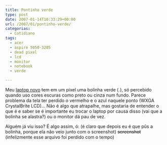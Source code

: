 ```yaml
---
title: Pontinho verde
type: post
date: 2007-01-14T10:33:29+00:00
url: /2007/01/pontinho-verde/
categorias:
  - Cotidiano
tags:
  - acer
  - aspire 5050-3205
  - dead pixel
  - lcd
  - monitor
  - notebook
  - verde

---
```

Meu [laptop novo][1] tem em um pixel uma bolinha verde (<span style="color:#0f0;font-weight:bold;">.</span>), só percebido quando uso cores escuras como preto ou cinza num fundo. Parece problema da tela ter perdido o vermelho e o azul naquele ponto (WXGA CrystalBrite LCD)… Não é algo que atrapalhe, mas gostaria de entender o que é e saber se é importante eu trocar o laptop por causa disso (vai que a bolinha se alastra?) ou o monitor dá pau de vez.

Alguém já viu isso? É algo assim, ó: (é claro que depois eu é que pûs a bolinha, porque ela não veio junto com o screenshot) ~~screenshot~~ (infelizmente esse arquivo foi perdido com o tempo)

 [1]: /2007/01/ive-got-the-power/

